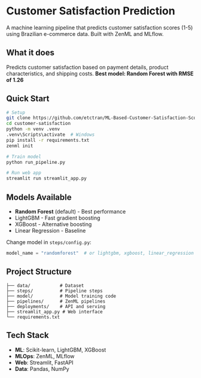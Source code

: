 # Customer Satisfaction Prediction

A machine learning pipeline that predicts customer satisfaction scores (1-5) using Brazilian e-commerce data. Built with ZenML and MLflow.

## What it does

Predicts customer satisfaction based on payment details, product characteristics, and shipping costs. **Best model: Random Forest with RMSE of 1.26**

## Quick Start

```bash
# Setup
git clone https://github.com/etctran/ML-Based-Customer-Satisfaction-Scoring
cd customer-satisfaction
python -m venv .venv
.venv\Scripts\activate  # Windows
pip install -r requirements.txt
zenml init

# Train model
python run_pipeline.py

# Run web app
streamlit run streamlit_app.py
```

## Models Available

- **Random Forest** (default) - Best performance
- LightGBM - Fast gradient boosting
- XGBoost - Alternative boosting
- Linear Regression - Baseline

Change model in `steps/config.py`:

```python
model_name = "randomforest"  # or lightgbm, xgboost, linear_regression
```


## Project Structure

```
├── data/           # Dataset
├── steps/          # Pipeline steps
├── model/          # Model training code
├── pipelines/      # ZenML pipelines
├── deployments/    # API and serving
├── streamlit_app.py # Web interface
└── requirements.txt
```

## Tech Stack

- **ML**: Scikit-learn, LightGBM, XGBoost
- **MLOps**: ZenML, MLflow
- **Web**: Streamlit, FastAPI
- **Data**: Pandas, NumPy
